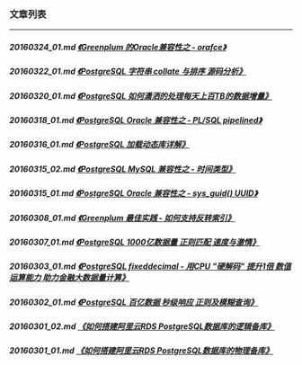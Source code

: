 ### 文章列表  
----  
##### 20160324_01.md   [《Greenplum 的Oracle兼容性之 - orafce》](20160324_01.md)  
##### 20160322_01.md   [《PostgreSQL 字符串 collate 与排序 源码分析》](20160322_01.md)  
##### 20160320_01.md   [《PostgreSQL 如何潇洒的处理每天上百TB的数据增量》](20160320_01.md)  
##### 20160318_01.md   [《PostgreSQL Oracle 兼容性之 - PL/SQL pipelined》](20160318_01.md)  
##### 20160316_01.md   [《PostgreSQL 加载动态库详解》](20160316_01.md)  
##### 20160315_02.md   [《PostgreSQL MySQL 兼容性之 - 时间类型》](20160315_02.md)  
##### 20160315_01.md   [《PostgreSQL Oracle 兼容性之 - sys_guid() UUID》](20160315_01.md)  
##### 20160308_01.md   [《Greenplum 最佳实践 - 如何支持反转索引》](20160308_01.md)  
##### 20160307_01.md   [《PostgreSQL 1000亿数据量 正则匹配 速度与激情》](20160307_01.md)  
##### 20160303_01.md   [《PostgreSQL fixeddecimal - 用CPU "硬解码" 提升1倍 数值运算能力 助力金融大数据量计算》](20160303_01.md)  
##### 20160302_01.md   [《PostgreSQL 百亿数据 秒级响应 正则及模糊查询》](20160302_01.md)  
##### 20160301_02.md   [《如何搭建阿里云RDS PostgreSQL数据库的逻辑备库》](20160301_02.md)  
##### 20160301_01.md   [《如何搭建阿里云RDS PostgreSQL数据库的物理备库》](20160301_01.md)  

